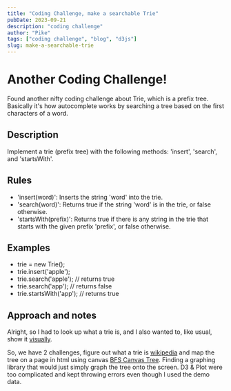 ```yaml
---
title: "Coding Challenge, make a searchable Trie"
pubDate: 2023-09-21
description: "coding challenge"
author: "Pike"
tags: ["coding challenge", "blog", "d3js"]
slug: make-a-searchable-trie
---  
```


# Another Coding Challenge!

Found another nifty coding challenge about Trie, which is a prefix tree. Basically it's how autocomplete works by searching a tree based on the first characters of a word.

## Description

Implement a trie (prefix tree) with the following methods: 'insert', 'search', and 'startsWith'.

## Rules

- 'insert(word)': Inserts the string 'word' into the trie.
- 'search(word)': Returns true if the string 'word' is in the trie, or false otherwise.
- 'startsWith(prefix)': Returns true if there is any string in the trie that starts with the given prefix 'prefix', or false otherwise.

## Examples

- trie = new Trie();
- trie.insert('apple');
- trie.search('apple'); // returns true
- trie.search('app'); // returns false
- trie.startsWith('app'); // returns true

## Approach and notes

Alright, so I had to look up what a trie is, and I also wanted to, like usual, show it [visually](/demos/trie).

So, we have 2 challenges, figure out what a trie is [wikipedia](https://en.wikipedia.org/wiki/Trie) and map the tree on a page in html using canvas [BFS Canvas Tree](https://github.com/foqc/bfs-canvas-tree). Finding a graphing library that would just simply graph the tree onto the screen. D3 & Plot were too complicated and kept throwing errors even though I used the demo data.

